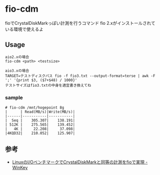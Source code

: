 # fio-cdm
fioでCrystalDiskMarkっぽい計測を行うコマンド
fio 2.xがインストールされている環境で使えるよ

## Usage

```
aio2.xの場合
fio-cdm <path> <testsize>
```
```
aio3.xの場合
TARGET=テストディスクパス fio -f fio3.txt --output-format=terse | awk -F ';' '{print $3, ($7+$48) / 1000}'
テストサイズはfio3.txtの中身を適宜書き換えてね
```

### sample

```
# fio-cdm /mnt/hogepoint 8g
|      | Read(MB/s)|Write(MB/s)|
|------|-----------|-----------|
|  Seq |    305.307|    138.191|
| 512K |    275.565|    139.452|
|   4K |     22.208|     37.098|
|4KQD32|    210.052|    125.907|
```

## 参考
* [LinuxのI/OベンチマークでCrystalDiskMarkと同等の計測をfioで実現 - WinKey](http://www.winkey.jp/article.php/20110310142828679)
